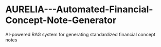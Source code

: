 # AURELIA---Automated-Financial-Concept-Note-Generator
AI-powered RAG system for generating standardized financial concept notes
